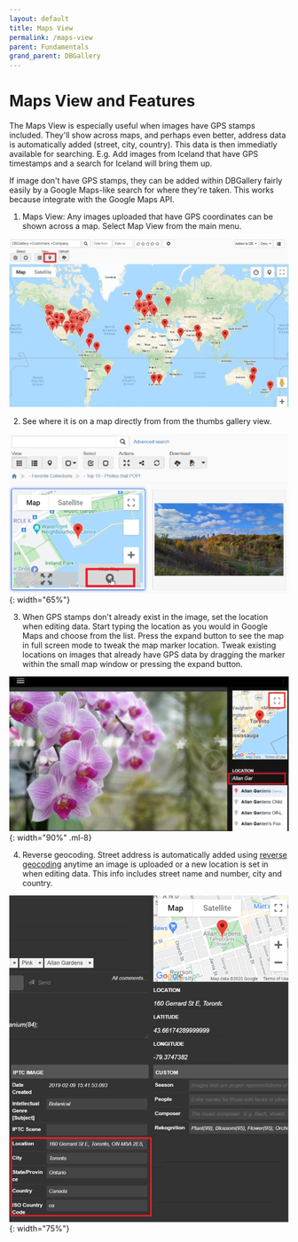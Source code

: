 ```yaml
---
layout: default
title: Maps View
permalink: /maps-view
parent: Fundamentals
grand_parent: DBGallery
---
```


# Maps View and Features
The Maps View is especially useful when images have GPS stamps included.  They'll show across maps, and perhaps even better, address data is automatically added (street, city, country). This data is then immediatly available for searching.  E.g. Add images from Iceland that have GPS timestamps and a search for Iceland will bring them up.

If image don't have GPS stamps, they can be added within DBGallery fairly easily by a Google Maps-like search for where they're taken.  This works because integrate with the Google Maps API. 

1) Maps View: Any images uploaded that have GPS coordinates can be shown across a map.  Select Map View from the main menu.

![Maps View](/assets/MapsView.jpg)

2) See where it is on a map directly from from the thumbs gallery view.

![Maps View Thumbs](/assets/MapsView-Thumbs.jpg){: width="65%"}

3) When GPS stamps don't already exist in the image, set the location when editing data.  Start typing the location as you would in Google Maps and choose from the list. Press the expand button to see the map in full screen mode to tweak the map marker location. Tweak existing locations on images that already have GPS data by dragging the marker within the small map window or pressing the expand button.

![Maps View Set Location](/assets/MapsView-SetLocation.png){: width="90%" .ml-8}

4) Reverse geocoding.  Street address is automatically added using <a href="https://en.wikipedia.org/wiki/Reverse_geocoding" target="_blank">reverse geocoding</a> anytime an image is uploaded or a new location is set in when editing data.  This info includes street name and number, city and country.

![Maps View Reverse GeoCoding](/assets/MapsView-ReverseGeocoding.png){: width="75%"}

